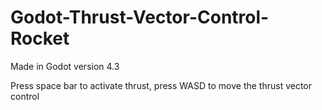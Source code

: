 # Godot-Thrust-Vector-Control-Rocket
Made in Godot version 4.3

Press space bar to activate thrust, press WASD to move the thrust vector control
